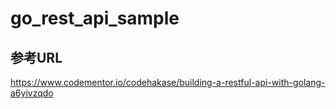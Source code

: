 # go_rest_api_sample

## 参考URL
https://www.codementor.io/codehakase/building-a-restful-api-with-golang-a6yivzqdo
